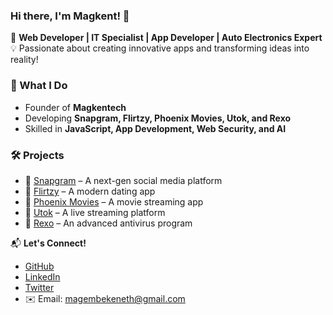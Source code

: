 ### Hi there, I'm Magkent! 👋  

🚀 **Web Developer | IT Specialist | App Developer | Auto Electronics Expert**  
💡 Passionate about creating innovative apps and transforming ideas into reality!  

### 🚀 What I Do  
- Founder of **Magkentech**  
- Developing **Snapgram, Flirtzy, Phoenix Movies, Utok, and Rexo**  
- Skilled in **JavaScript, App Development, Web Security, and AI**  

### 🛠️ Projects  
- 🔹 [Snapgram](#) – A next-gen social media platform  
- 🔹 [Flirtzy](#) – A modern dating app  
- 🔹 [Phoenix Movies](#) – A movie streaming app  
- 🔹 [Utok](#) – A live streaming platform  
- 🔹 [Rexo](#) – An advanced antivirus program  

📬 **Let's Connect!**  
- [GitHub](https://github.com/magkent)  
- [LinkedIn](https://linkedin.com/in/magembekenneth)  
- [Twitter](https://x.com/mkent_ughack83)  
- ✉️ Email: magembekeneth@gmail.com  
